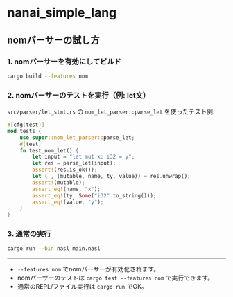 # nanai_simple_lang

## nomパーサーの試し方

### 1. nomパーサーを有効にしてビルド

```sh
cargo build --features nom
```

### 2. nomパーサーのテストを実行（例: let文）

`src/parser/let_stmt.rs` の `nom_let_parser::parse_let` を使ったテスト例:

```rust
#[cfg(test)]
mod tests {
    use super::nom_let_parser::parse_let;
    #[test]
    fn test_nom_let() {
        let input = "let mut x: i32 = y";
        let res = parse_let(input);
        assert!(res.is_ok());
        let (_, (mutable, name, ty, value)) = res.unwrap();
        assert!(mutable);
        assert_eq!(name, "x");
        assert_eq!(ty, Some("i32".to_string()));
        assert_eq!(value, "y");
    }
}
```

### 3. 通常の実行

```sh
cargo run --bin nasl main.nasl
```

---

- `--features nom` でnomパーサーが有効化されます。
- nomパーサーのテストは `cargo test --features nom` で実行できます。
- 通常のREPL/ファイル実行は `cargo run` でOK。
